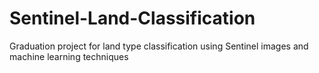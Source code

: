# Sentinel-Land-Classification
Graduation project for land type classification using Sentinel images and machine learning techniques
